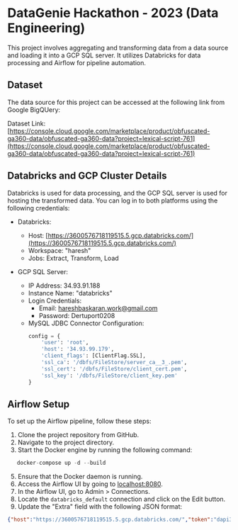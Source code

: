 # DataGenie Hackathon - 2023 (Data Engineering)

This project involves aggregating and transforming data from a data source and loading it into a GCP SQL server. It utilizes Databricks for data processing and Airflow for pipeline automation.

## Dataset

The data source for this project can be accessed at the following link from Google BigQUery:

Dataset Link: [https://console.cloud.google.com/marketplace/product/obfuscated-ga360-data/obfuscated-ga360-data?project=lexical-script-761](https://console.cloud.google.com/marketplace/product/obfuscated-ga360-data/obfuscated-ga360-data?project=lexical-script-761)

## Databricks and GCP Cluster Details

Databricks is used for data processing, and the GCP SQL server is used for hosting the transformed data. You can log in to both platforms using the following credentials:

- Databricks:
  - Host: [https://3600576718119515.5.gcp.databricks.com/](https://3600576718119515.5.gcp.databricks.com/)
  - Workspace: "haresh"
  - Jobs: Extract, Transform, Load

- GCP SQL Server:
  - IP Address: 34.93.91.188
  - Instance Name: "databricks"
  - Login Credentials: 
    - Email: hareshbaskaran.work@gmail.com
    - Password: Dertuport0208
  - MySQL JDBC Connector Configuration:
    ```python
    config = {
        'user': 'root',
        'host': '34.93.99.179',
        'client_flags': [ClientFlag.SSL],
        'ssl_ca': '/dbfs/FileStore/server_ca__3_.pem',
        'ssl_cert': '/dbfs/FileStore/client_cert.pem',
        'ssl_key': '/dbfs/FileStore/client_key.pem'
    }
    ```

## Airflow Setup

To set up the Airflow pipeline, follow these steps:

1. Clone the project repository from GitHub.
2. Navigate to the project directory.
3. Start the Docker engine by running the following command: 
 ```python
    docker-compose up -d --build
 ```
5. Ensure that the Docker daemon is running.
6. Access the Airflow UI by going to [localhost:8080](http://localhost:8080).
7. In the Airflow UI, go to Admin > Connections.
8. Locate the `databricks_default` connection and click on the Edit button.
9. Update the "Extra" field with the following JSON format:
```json
{"host":"https://3600576718119515.5.gcp.databricks.com/","token":"dapi37dc26d8dabd83d7a9241d82318e2ed0"}

